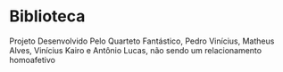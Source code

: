 # Biblioteca
Projeto Desenvolvido Pelo Quarteto Fantástico, Pedro Vinícius, Matheus Alves, Vinícius Kairo e Antônio Lucas, não sendo um relacionamento homoafetivo
